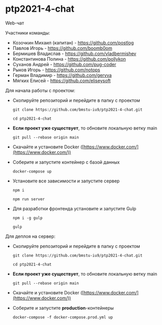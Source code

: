 
# ptp2021-4-chat
Web-чат

Участники команды:
* Козочкин Михаил (капитан) - https://github.com/postlog
* Павлов Игорь - https://github.com/boomb0om
* Бермишев Владислав - https://github.com/vladbermishev
* Константинова Полина - https://github.com/pollykon
* Суханов Андрей - https://github.com/pug-coder
* Рыков Игорь - https://github.com/notops
* Герман Владимир - https://github.com/gervva
* Мягких Елисей - https://github.com/eliseysoft

    
Для начала работы с проектом:

* Скопируйте репозиторий и перейдите в папку с проектом
  
  `git clone https://github.com/bmstu-iu9/ptp2021-4-chat.git`
  
  `cd ptp2021-4-chat`
  

* **Если проект уже существует**, то обновите локальную ветку main
  
  `git pull --rebase origin main`


* Скачайте и установите Docker ([https://www.docker.com/](https://www.docker.com/))


* Соберите и запустите контейнер с базой данных
  
    `docker-compose up`


* Установите все зависимости  и запустите сервер

    `npm i`

    `npm run server`

  
* Для разработки фронтенда установите и запустите Gulp
  
    `npm i -g gulp`

    `gulp`

Для деплоя на сервер:

* Скопируйте репозиторий и перейдите в папку с проектом
  
  `git clone https://github.com/bmstu-iu9/ptp2021-4-chat.git`
  
  `cd ptp2021-4-chat`
  

* **Если проект уже существует**, то обновите локальную ветку main
  
  `git pull --rebase origin main`

  
* Скачайте и установите Docker ([https://www.docker.com/](https://www.docker.com/))


* Соберите и запустите **production**-контейнеры
  
    `docker-compose -f docker-compose.prod.yml up`
  